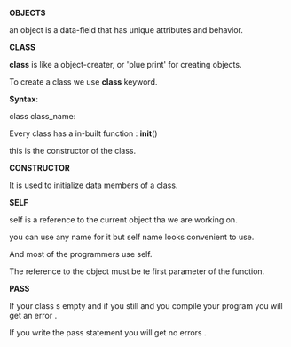 **OBJECTS**

an object is a data-field that has unique attributes and behavior.

**CLASS**

**class** is like a object-creater, or 'blue print' for creating objects.

To create a class we use **class** keyword.

**Syntax**:

class class_name:
 
Every class has a in-built function : __init__()

this is the constructor of the class.

**CONSTRUCTOR**

It is used to initialize data members of a class.

**SELF**

self is a reference to the current object tha we are working on.

you can use any name for it but self name looks convenient to use.

And most of the programmers use self.

The reference to the object must be te first parameter of the function.

**PASS**

If your class s empty and if you still and you compile your program you will get an error .

If you write the pass statement you will get no errors .
 

    
